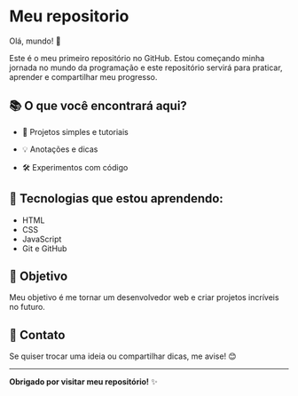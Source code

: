# Meu repositorio 
 
Olá, mundo! 👋
 
Este é o meu primeiro repositório no GitHub. Estou começando minha jornada no mundo da programação e este repositório servirá para praticar, aprender e compartilhar meu progresso.
 
## 📚 O que você encontrará aqui?
 
- 📝 Projetos simples e tutoriais

- 💡 Anotações e dicas

- 🛠️ Experimentos com código
 
 ## 🌱 Tecnologias que estou aprendendo:
 
- HTML
- CSS
- JavaScript
- Git e GitHub

## 🎯 Objetivo
 
Meu objetivo é me tornar um desenvolvedor web e criar projetos incríveis no futuro.
 
## 💬 Contato
Se quiser trocar uma ideia ou compartilhar dicas, me avise! 😊
 
---
 
**Obrigado por visitar meu repositório!** ✨

